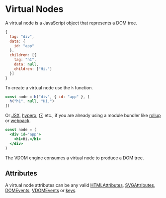 # Virtual Nodes

A virtual node is a JavaScript object that represents a DOM tree.

```js
{
  tag: "div",
  data: {
    id: "app"
  },
  children: [{
    tag: "h1",
    data: null,
    children: ["Hi."]
  }]
}
```

To create a virtual node use the `h` function.

```js
const node = h("div", { id: "app" }, [
  h("h1", null, "Hi.")
])
```

Or [JSX](/docs/jsx.md), [hyperx](/docs/hyperx.md), [t7](https://github.com/trueadm/t7), etc., if you are already using a module bundler like [rollup](https://github.com/rollup/rollup) or [webpack](https://github.com/webpack/webpack).

```jsx
const node = (
  <div id="app">
    <h1>Hi.</h1>
  </div>
)
```

The VDOM engine consumes a virtual node to produce a DOM tree.

## Attributes

A virtual node attributes can be any valid [HTMLAttributes](https://developer.mozilla.org/en-US/docs/Web/HTML/Attributes), [SVGAttributes](https://developer.mozilla.org/en-US/docs/Web/SVG/Attribute), [DOMEvents](https://developer.mozilla.org/en-US/docs/Web/Events), [VDOMEvents](/docs/vdom-events.md) or [keys](/docs/keys.md).

